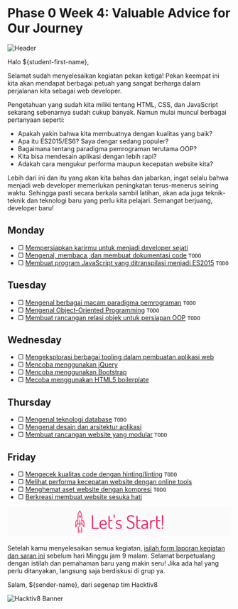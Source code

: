 # Phase 0 Week 4: Valuable Advice for Our Journey

![Header](assets/header.png)

Halo ${student-first-name},

Selamat sudah menyelesaikan kegiatan pekan ketiga! Pekan keempat ini kita akan mendapat berbagai petuah yang sangat berharga dalam perjalanan kita sebagai web developer.

Pengetahuan yang sudah kita miliki tentang HTML, CSS, dan JavaScript sekarang sebenarnya sudah cukup banyak. Namun mulai muncul berbagai pertanyaan seperti:

- Apakah yakin bahwa kita membuatnya dengan kualitas yang baik?
- Apa itu ES2015/ES6? Saya dengar sedang populer?
- Bagaimana tentang paradigma pemrograman terutama OOP?
- Kita bisa mendesain aplikasi dengan lebih rapi?
- Adakah cara mengukur performa maupun kecepatan website kita?

Lebih dari ini dan itu yang akan kita bahas dan jabarkan, ingat selalu bahwa menjadi web developer memerlukan peningkatan terus-menerus seiring waktu. Sehingga pasti secara berkala sambil latihan, akan ada juga teknik-teknik dan teknologi baru yang perlu kita pelajari. Semangat berjuang, developer baru!

## Monday

- ▢ [Mempersiapkan karirmu untuk menjadi developer sejati](./career.md)
- ▢ [Mengenal, membaca, dan membuat dokumentasi code](./code-documentation.md) `TODO`
- ▢ [Membuat program JavaScript yang ditranspilasi menjadi ES2015](./js-transpilation.md) `TODO`

## Tuesday

- ▢ [Mengenal berbagai macam paradigma pemrograman](./programming-paradigm.md) `TODO`
- ▢ [Mengenal Object-Oriented Programming](./oop-basics.md) `TODO`
- ▢ [Membuat rancangan relasi objek untuk persiapan OOP](./oop-design.md) `TODO`

## Wednesday

- ▢ [Mengeksplorasi berbagai tooling dalam pembuatan aplikasi web](./tooling.md)
- ▢ [Mencoba menggunakan jQuery](./jquery.md)
- ▢ [Mencoba menggunakan Bootstrap](./bootstrap.md)
- ▢ [Mecoba menggunakan HTML5 boilerplate](./html5-boilerplate.md)

## Thursday

- ▢ [Mengenal teknologi database](./database.md) `TODO`
- ▢ [Mengenal desain dan arsitektur aplikasi](./app-design-architecture.md)
- ▢ [Membuat rancangan website yang modular](./modular-design.md) `TODO`

## Friday

- ▢ [Mengecek kualitas code dengan hinting/linting](./hinting-linting.md) `TODO`
- ▢ [Melihat performa kecepatan website dengan online tools](./website-speed.md)
- ▢ [Menghemat aset website dengan kompresi](./assets-compression.md) `TODO`
- ▢ [Berkreasi membuat website sesuka hati](./website-creation.md)

![Footer](assets/footer.png)

Setelah kamu menyelesaikan semua kegiatan, [isilah form laporan kegiatan dan saran ini](http://bit.ly/h8-p0-w4) sebelum hari Minggu jam 9 malam. Selamat berpetualang dengan istilah dan pemahaman baru yang makin seru! Jika ada hal yang perlu ditanyakan, langsung saja berdiskusi di grup ya.

Salam,
${sender-name}, dari segenap tim Hacktiv8

![Hacktiv8 Banner](assets/hacktiv8-banner.png)
